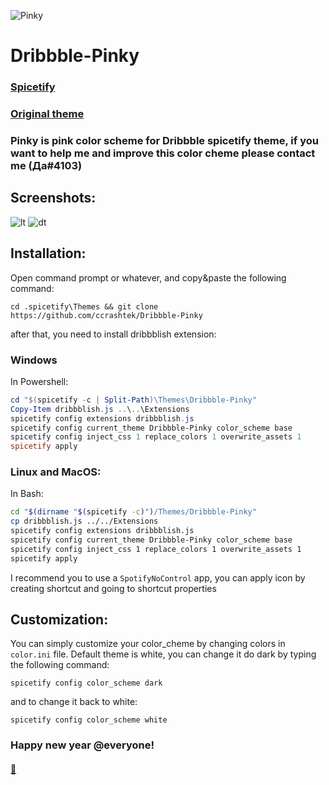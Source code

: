 ![Pinky](https://i.imgur.com/zTMr1qZ.png)

# Dribbble-Pinky
### [Spicetify](https://github.com/khanhas/spicetify-cli)

### [Original theme](https://github.com/morpheusthewhite/spicetify-themes/tree/master/Dribbblish)

### Pinky is pink color scheme for Dribbble spicetify theme, if you want to help me and improve this color cheme please contact me (Да#4103)

## Screenshots:

![lt](https://i.imgur.com/2gfASDn.png)
![dt](https://i.imgur.com/lX6hs49.png)

## Installation:
Open command prompt or whatever, and copy&paste the following command:
```
cd .spicetify\Themes && git clone https://github.com/ccrashtek/Dribbble-Pinky
```
after that, you need to install dribbblish extension:

### Windows
In Powershell:
```powershell
cd "$(spicetify -c | Split-Path)\Themes\Dribbble-Pinky"
Copy-Item dribbblish.js ..\..\Extensions
spicetify config extensions dribbblish.js
spicetify config current_theme Dribbble-Pinky color_scheme base
spicetify config inject_css 1 replace_colors 1 overwrite_assets 1
spicetify apply
```

### Linux and MacOS:
In Bash:
```bash
cd "$(dirname "$(spicetify -c)")/Themes/Dribbble-Pinky"
cp dribbblish.js ../../Extensions
spicetify config extensions dribbblish.js
spicetify config current_theme Dribbble-Pinky color_scheme base
spicetify config inject_css 1 replace_colors 1 overwrite_assets 1
spicetify apply
```

I recommend you to use a ```SpotifyNoControl``` app, you can apply icon by creating shortcut and going to shortcut properties

## Customization:
You can simply customize your color_cheme by changing colors in ```color.ini``` file.
Default theme is white, you can change it do dark by typing the following command:
```
spicetify config color_scheme dark
```
and to change it back to white:
```
spicetify config color_scheme white
```

### Happy new year @everyone!

#### [:black_heart:](https://youtu.be/_ygcbrBRMLY)
